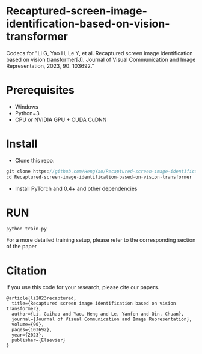 # Recaptured-screen-image-identification-based-on-vision-transformer
Codecs for "Li G, Yao H, Le Y, et al. Recaptured screen image identification based on vision transformer[J]. Journal of Visual Communication and Image Representation, 2023, 90: 103692."
# Prerequisites
* Windows
* Python=3
* CPU or NVIDIA GPU + CUDA CuDNN

# Install
* Clone this repo:
```C
git clone https://github.com/HengYao/Recaptured-screen-image-identification-based-on-vision-transformer.git
cd Recaptured-screen-image-identification-based-on-vision-transformer
```
* Install PyTorch and 0.4+ and other dependencies

# RUN
```python
python train.py 
```
For a more detailed training setup, please refer to the corresponding section of the paper
# Citation
If you use this code for your research, please cite our papers.
```
@article{li2023recaptured,
  title={Recaptured screen image identification based on vision transformer},
  author={Li, Guihao and Yao, Heng and Le, Yanfen and Qin, Chuan},
  journal={Journal of Visual Communication and Image Representation},
  volume={90},
  pages={103692},
  year={2023},
  publisher={Elsevier}
}
```
